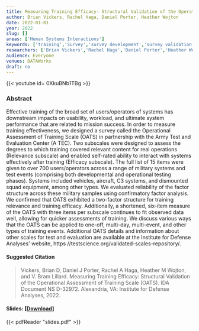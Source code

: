 ```yaml
---
title: Measuring Training Efficacy- Structural Validation of the Operational Assessment of Training Scale
author: Brian Vickers, Rachel Haga, Daniel Porter, Heather Wojton
date: 2022-01-01
year: 2022
slug: []
areas: ['Human Systems Interactions']
keywords: ['training','Survey','survey development','survey validation','HumanSystems Interactions (HSI)']
researchers: ['Brian Vickers','Rachel Haga','Daniel Porter','Heather Wojton']
audience: Everyone
venues: DATAWorks
draft: no
---
```


{{< youtube id= 0XkuBNb1TBg >}}

### Abstract
Effective training of the broad set of users/operators of systems has downstream impacts on usability, workload, and ultimate system performance that are related to mission success. In order to measure training effectiveness, we designed a survey called the Operational Assessment of Training Scale (OATS) in partnership with the Army Test and Evaluation Center (A TEC). Two subscales were designed to assess the degrees to which training covered relevant content for real operations (Relevance subscale) and enabled self-rated ability to interact with systems effectively after training (Efficacy subscale). The full list of 15 items were given to over 700 users/operators across a range of military systems and test events (comprising both developmental and operational testing phases). Systems included vehicles, aircraft, C3 systems, and dismounted squad equipment, among other types. We evaluated reliability of the factor structure across these military samples using confirmatory factor analysis. We confirmed that OATS exhibited a two-factor structure for training relevance and training efficacy. Additionally, a shortened, six-item measure of the OATS with three items per subscale continues to fit observed data well, allowing for quicker assessments of training. We discuss various ways that the OATS can be applied to one-off, multi-day, multi-event, and other types of training events. Additional OATS details and information about other scales for test and evaluation are available at the Institute for Defense Analyses' website, https //testscience.org/validated-scales-repository/.

#### Suggested Citation
> Vickers, Brian D, Daniel J Porter, Rachel A Haga, Heather M Wojton, and V. Bram Lillard. Measuring Training Efficacy: Structural Validation of the Operational Assessment of Training Scale (OATS). IDA Document NS D-32972. Alexandria, VA: Institute for Defense Analyses, 2022.

#### Slides: [[Download](slides.pdf)]
{{< pdfReader "slides.pdf" >}}




